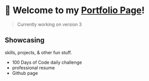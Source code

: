 # :wave: Welcome to my [Portfolio Page](https://aatayde.github.io/)!

> Currently working on version 3

## Showcasing

skills, projects, & other fun stuff.

 - 100 Days of Code daily challenge
 - professional resume
 - Github page